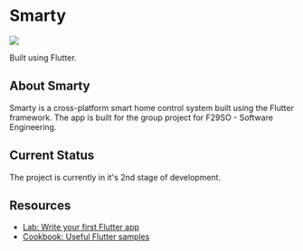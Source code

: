 # Smarty

![](assets/images/App_Icon_Smarty.png)

Built using Flutter.

## About Smarty

Smarty is a cross-platform smart home control system built using the Flutter framework. The app is
built for the group project for F29SO - Software Engineering.

## Current Status

The project is currently in it's 2nd stage of development.

## Resources
- [Lab: Write your first Flutter app](https://flutter.dev/docs/get-started/codelab)
- [Cookbook: Useful Flutter samples](https://flutter.dev/docs/cookbook)

